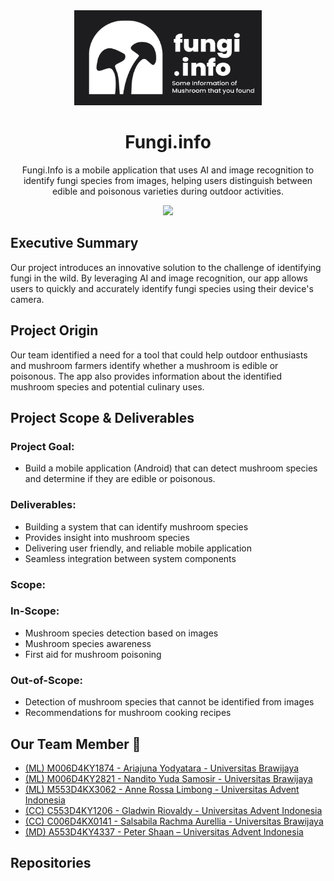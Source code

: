 <div align="center">
  <img alt="Logo_Fungi" src="https://raw.githubusercontent.com/Fungi-info-Bangkit-Capstone/.github/main/logo.png" width="300" />
</div>

<div align="center">
  <h1>Fungi.info</h1>
  <p>Fungi.Info is a mobile application that uses AI and image recognition to identify fungi species from images, helping users distinguish between edible and poisonous varieties during outdoor activities.</p>
   <img src="https://img.shields.io/badge/by-bangkitacademy24%20-red.svg" />
</div>

## Executive Summary
Our project introduces an innovative solution to the challenge of identifying fungi in the wild. By leveraging AI and image recognition, our app allows users to quickly and accurately identify fungi species using their device's camera.

## Project Origin
Our team identified a need for a tool that could help outdoor enthusiasts and mushroom farmers identify whether a mushroom is edible or poisonous. The app also provides information about the identified mushroom species and potential culinary uses.

## Project Scope & Deliverables
### Project Goal:
- Build a mobile application (Android) that can detect mushroom species and determine if they are edible or poisonous.
### Deliverables:
- Building a system that can identify mushroom species
- Provides insight into mushroom species
- Delivering user friendly, and reliable mobile application
- Seamless integration between system components
### Scope:
### In-Scope:
- Mushroom species detection based on images
- Mushroom species awareness
- First aid for mushroom poisoning
### Out-of-Scope:
- Detection of mushroom species that cannot be identified from images
- Recommendations for mushroom cooking recipes

## Our Team Member 👥
- [(ML) M006D4KY1874 -  Ariajuna Yodyatara  - Universitas Brawijaya](mailto:M006D4KY1874@bangkit.academy)
- [(ML) M006D4KY2821 - Nandito Yuda Samosir  - Universitas Brawijaya](mailto:M006D4KY2821@bangkit.academy)
- [(ML) M553D4KX3062  - Anne Rossa Limbong  - Universitas Advent Indonesia](mailto:M553D4KX3062@bangkit.academy)
- [(CC) C553D4KY1206 - Gladwin Riovaldy  - Universitas Advent Indonesia](mailto:C553D4KY1206@bangkit.academy.com)
- [(CC) C006D4KX0141 - Salsabila Rachma Aurellia  -  Universitas Brawijaya](mailto:C006D4KX0141@bangkit.academy.com)
- [(MD) A553D4KY4337 -  Peter Shaan – Universitas Advent Indonesia](mailto:A553D4KY4337@bangkit.academy)

## Repositories
